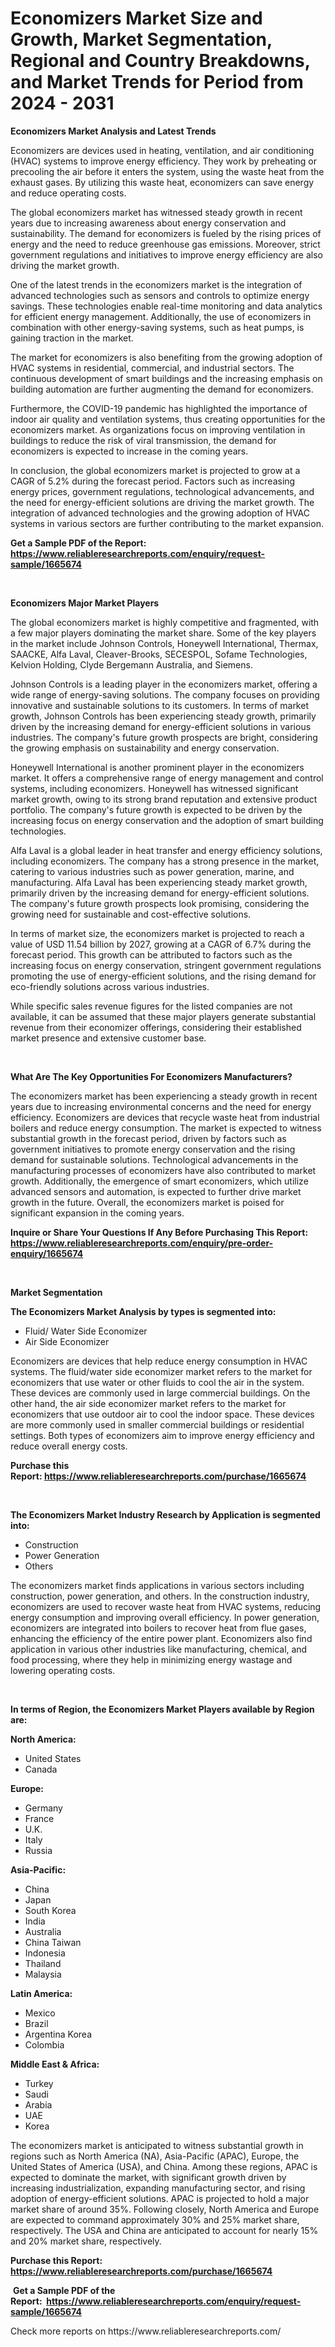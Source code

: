 <p><h1>Economizers Market Size and Growth, Market Segmentation, Regional and Country Breakdowns, and Market Trends for Period from 2024 -  2031</h1></p><p><strong>Economizers Market Analysis and Latest Trends</strong></p>
<p><p>Economizers are devices used in heating, ventilation, and air conditioning (HVAC) systems to improve energy efficiency. They work by preheating or precooling the air before it enters the system, using the waste heat from the exhaust gases. By utilizing this waste heat, economizers can save energy and reduce operating costs.</p><p>The global economizers market has witnessed steady growth in recent years due to increasing awareness about energy conservation and sustainability. The demand for economizers is fueled by the rising prices of energy and the need to reduce greenhouse gas emissions. Moreover, strict government regulations and initiatives to improve energy efficiency are also driving the market growth.</p><p>One of the latest trends in the economizers market is the integration of advanced technologies such as sensors and controls to optimize energy savings. These technologies enable real-time monitoring and data analytics for efficient energy management. Additionally, the use of economizers in combination with other energy-saving systems, such as heat pumps, is gaining traction in the market.</p><p>The market for economizers is also benefiting from the growing adoption of HVAC systems in residential, commercial, and industrial sectors. The continuous development of smart buildings and the increasing emphasis on building automation are further augmenting the demand for economizers.</p><p>Furthermore, the COVID-19 pandemic has highlighted the importance of indoor air quality and ventilation systems, thus creating opportunities for the economizers market. As organizations focus on improving ventilation in buildings to reduce the risk of viral transmission, the demand for economizers is expected to increase in the coming years.</p><p>In conclusion, the global economizers market is projected to grow at a CAGR of 5.2% during the forecast period. Factors such as increasing energy prices, government regulations, technological advancements, and the need for energy-efficient solutions are driving the market growth. The integration of advanced technologies and the growing adoption of HVAC systems in various sectors are further contributing to the market expansion.</p></p>
<p><strong>Get a Sample PDF of the Report:&nbsp; <a href="https://www.reliableresearchreports.com/enquiry/request-sample/1665674">https://www.reliableresearchreports.com/enquiry/request-sample/1665674</a></strong></p>
<p>&nbsp;</p>
<p><strong>Economizers Major Market Players</strong></p>
<p><p>The global economizers market is highly competitive and fragmented, with a few major players dominating the market share. Some of the key players in the market include Johnson Controls, Honeywell International, Thermax, SAACKE, Alfa Laval, Cleaver-Brooks, SECESPOL, Sofame Technologies, Kelvion Holding, Clyde Bergemann Australia, and Siemens.</p><p>Johnson Controls is a leading player in the economizers market, offering a wide range of energy-saving solutions. The company focuses on providing innovative and sustainable solutions to its customers. In terms of market growth, Johnson Controls has been experiencing steady growth, primarily driven by the increasing demand for energy-efficient solutions in various industries. The company's future growth prospects are bright, considering the growing emphasis on sustainability and energy conservation.</p><p>Honeywell International is another prominent player in the economizers market. It offers a comprehensive range of energy management and control systems, including economizers. Honeywell has witnessed significant market growth, owing to its strong brand reputation and extensive product portfolio. The company's future growth is expected to be driven by the increasing focus on energy conservation and the adoption of smart building technologies.</p><p>Alfa Laval is a global leader in heat transfer and energy efficiency solutions, including economizers. The company has a strong presence in the market, catering to various industries such as power generation, marine, and manufacturing. Alfa Laval has been experiencing steady market growth, primarily driven by the increasing demand for energy-efficient solutions. The company's future growth prospects look promising, considering the growing need for sustainable and cost-effective solutions.</p><p>In terms of market size, the economizers market is projected to reach a value of USD 11.54 billion by 2027, growing at a CAGR of 6.7% during the forecast period. This growth can be attributed to factors such as the increasing focus on energy conservation, stringent government regulations promoting the use of energy-efficient solutions, and the rising demand for eco-friendly solutions across various industries.</p><p>While specific sales revenue figures for the listed companies are not available, it can be assumed that these major players generate substantial revenue from their economizer offerings, considering their established market presence and extensive customer base.</p></p>
<p>&nbsp;</p>
<p><strong>What Are The Key Opportunities For Economizers Manufacturers?</strong></p>
<p><p>The economizers market has been experiencing a steady growth in recent years due to increasing environmental concerns and the need for energy efficiency. Economizers are devices that recycle waste heat from industrial boilers and reduce energy consumption. The market is expected to witness substantial growth in the forecast period, driven by factors such as government initiatives to promote energy conservation and the rising demand for sustainable solutions. Technological advancements in the manufacturing processes of economizers have also contributed to market growth. Additionally, the emergence of smart economizers, which utilize advanced sensors and automation, is expected to further drive market growth in the future. Overall, the economizers market is poised for significant expansion in the coming years.</p></p>
<p><strong>Inquire or Share Your Questions If Any Before Purchasing This Report: <a href="https://www.reliableresearchreports.com/enquiry/pre-order-enquiry/1665674">https://www.reliableresearchreports.com/enquiry/pre-order-enquiry/1665674</a></strong></p>
<p>&nbsp;</p>
<p><strong>Market Segmentation</strong></p>
<p><strong>The Economizers Market Analysis by types is segmented into:</strong></p>
<p><ul><li>Fluid/ Water Side Economizer</li><li>Air Side Economizer</li></ul></p>
<p><p>Economizers are devices that help reduce energy consumption in HVAC systems. The fluid/water side economizer market refers to the market for economizers that use water or other fluids to cool the air in the system. These devices are commonly used in large commercial buildings. On the other hand, the air side economizer market refers to the market for economizers that use outdoor air to cool the indoor space. These devices are more commonly used in smaller commercial buildings or residential settings. Both types of economizers aim to improve energy efficiency and reduce overall energy costs.</p></p>
<p><strong>Purchase this Report:&nbsp;<a href="https://www.reliableresearchreports.com/purchase/1665674">https://www.reliableresearchreports.com/purchase/1665674</a></strong></p>
<p>&nbsp;</p>
<p><strong>The Economizers Market Industry Research by Application is segmented into:</strong></p>
<p><ul><li>Construction</li><li>Power Generation</li><li>Others</li></ul></p>
<p><p>The economizers market finds applications in various sectors including construction, power generation, and others. In the construction industry, economizers are used to recover waste heat from HVAC systems, reducing energy consumption and improving overall efficiency. In power generation, economizers are integrated into boilers to recover heat from flue gases, enhancing the efficiency of the entire power plant. Economizers also find application in various other industries like manufacturing, chemical, and food processing, where they help in minimizing energy wastage and lowering operating costs.</p></p>
<p>&nbsp;</p>
<p><strong>In terms of Region, the Economizers Market Players available by Region are:</strong></p>
<p>
    <p> <strong> North America: </strong>
        <ul>
            <li>United States</li>
            <li>Canada</li>
        </ul>
        </p> 
    <p> <strong> Europe: </strong>
        <ul>
            <li>Germany</li>
            <li>France</li>
            <li>U.K.</li>
            <li>Italy</li>
            <li>Russia</li>
        </ul>
        </p> 
    <p> <strong> Asia-Pacific: </strong>
        <ul>
            <li>China</li>
            <li>Japan</li>
            <li>South Korea</li>
            <li>India</li>
            <li>Australia</li>
            <li>China Taiwan</li>
            <li>Indonesia</li>
            <li>Thailand</li>
            <li>Malaysia</li>
        </ul>
        </p> 
    <p> <strong> Latin America: </strong>
        <ul>
            <li>Mexico</li>
            <li>Brazil</li>
            <li>Argentina Korea</li>
            <li>Colombia</li>
        </ul>
        </p> 
    <p> <strong> Middle East & Africa: </strong>
        <ul>
            <li>Turkey</li>
            <li>Saudi</li>
            <li>Arabia</li>
            <li>UAE</li>
            <li>Korea</li>
        </ul>
    </p>
    </p>
<p><p>The economizers market is anticipated to witness substantial growth in regions such as North America (NA), Asia-Pacific (APAC), Europe, the United States of America (USA), and China. Among these regions, APAC is expected to dominate the market, with significant growth driven by increasing industrialization, expanding manufacturing sector, and rising adoption of energy-efficient solutions. APAC is projected to hold a major market share of around 35%. Following closely, North America and Europe are expected to command approximately 30% and 25% market share, respectively. The USA and China are anticipated to account for nearly 15% and 20% market share, respectively.</p></p>
<p><strong>Purchase this Report: <a href="https://www.reliableresearchreports.com/purchase/1665674">https://www.reliableresearchreports.com/purchase/1665674</a></strong></p>
<p>&nbsp;<strong>Get a Sample PDF of the Report:&nbsp;&nbsp;<a href="https://www.reliableresearchreports.com/enquiry/request-sample/1665674">https://www.reliableresearchreports.com/enquiry/request-sample/1665674</a></strong></p>
<p><strong></strong></p>
<p>Check more reports on https://www.reliableresearchreports.com/</p>